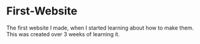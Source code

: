 # First-Website
The first website I made, when I started learning about how to make them.
This was created over 3 weeks of learning it.
